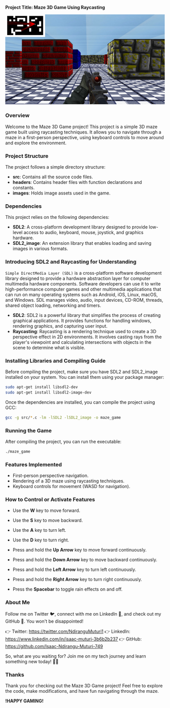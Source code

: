 **Project Title: Maze 3D Game Using Raycasting**

![Maze 3D Game](./images/maze_game_screenshot.png)

### Overview
Welcome to the Maze 3D Game project! This project is a simple 3D maze game built using raycasting techniques. It allows you to navigate through a maze in a first-person perspective, using keyboard controls to move around and explore the environment.

### Project Structure
The project follows a simple directory structure:

- **src**: Contains all the source code files.
- **headers**: Contains header files with function declarations and constants.
- **images**: Holds image assets used in the game.

### Dependencies
This project relies on the following dependencies:
- **SDL2**: A cross-platform development library designed to provide low-level access to audio, keyboard, mouse, joystick, and graphics hardware.
- **SDL2_image**: An extension library that enables loading and saving images in various formats.

### Introducing SDL2 and Raycasting for Understanding

`Simple DirectMedia Layer (SDL)` is a cross-platform software development library designed to provide a hardware abstraction layer for computer multimedia hardware components. Software developers can use it to write high-performance computer games and other multimedia applications that can run on many operating systems such as Android, iOS, Linux, macOS, and Windows. SDL manages video, audio, input devices, CD-ROM, threads, shared object loading, networking and timers.

- **SDL2**: SDL2 is a powerful library that simplifies the process of creating graphical applications. It provides functions for handling windows, rendering graphics, and capturing user input.
- **Raycasting**: Raycasting is a rendering technique used to create a 3D perspective effect in 2D environments. It involves casting rays from the player's viewpoint and calculating intersections with objects in the scene to determine what is visible.

### Installing Libraries and Compiling Guide
Before compiling the project, make sure you have SDL2 and SDL2_image installed on your system. You can install them using your package manager:

```bash
sudo apt-get install libsdl2-dev
sudo apt-get install libsdl2-image-dev
```

Once the dependencies are installed, you can compile the project using GCC:

```bash
gcc -g src/*.c -lm -lSDL2 -lSDL2_image -o maze_game
```

### Running the Game
After compiling the project, you can run the executable:

```bash
./maze_game
```

### Features Implemented
- First-person perspective navigation.
- Rendering of a 3D maze using raycasting techniques.
- Keyboard controls for movement (WASD for navigation).

### How to Control or Activate Features

- Use the **W** key to move forward.
- Use the **S** key to move backward.
- Use the **A** key to turn left.
- Use the **D** key to turn right.

- Press and hold the **Up Arrow** key to move forward continuously.
- Press and hold the **Down Arrow** key to move backward continuously.
- Press and hold the **Left Arrow** key to turn left continuously.
- Press and hold the **Right Arrow** key to turn right continuously.

- Press the **Spacebar** to toggle rain effects on and off.


### About Me
Follow me on Twitter 🐦, connect with me on LinkedIn 🔗, and check out my GitHub 🐙. You won't be disappointed!

👉 Twitter: https://twitter.com/NdiranguMuturi1
👉 LinkedIn: https://www.linkedin.com/in/isaac-muturi-3b6b2b237
👉 GitHub: https://github.com/Isaac-Ndirangu-Muturi-749

So, what are you waiting for? Join me on my tech journey and learn something new today! 🚀🌟

### Thanks
Thank you for checking out the Maze 3D Game project! Feel free to explore the code, make modifications, and have fun navigating through the maze.

**!HAPPY GAMING!**
